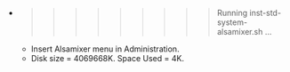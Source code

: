 * >>>>>>>>> Running inst-std-system-alsamixer.sh ...
  * Insert Alsamixer menu in Administration.
  * Disk size = 4069668K. Space Used = 4K.
